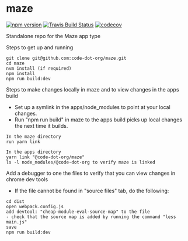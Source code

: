 # maze

[![npm version](https://img.shields.io/npm/v/@code-dot-org/maze.svg)](https://www.npmjs.com/package/@code-dot-org/maze)
[![Travis Build Status](https://img.shields.io/travis/code-dot-org/maze.svg)](https://travis-ci.org/code-dot-org/maze/)
[![codecov](https://codecov.io/gh/code-dot-org/maze/branch/master/graph/badge.svg)](https://codecov.io/gh/code-dot-org/maze)

Standalone repo for the Maze app type

Steps to get up and running
```
git clone git@github.com:code-dot-org/maze.git
cd maze
nvm install (if required)
npm install
npm run build:dev
```

Steps to make changes locally in maze and to view changes in the apps build
- Set up a symlink in the apps/node_modules to point at your local changes.  
- Run "npm run build" in maze to the apps build picks up local changes the next time it builds.
```
In the maze directory
run yarn link

In the apps directory
yarn link "@code-dot-org/maze" 
ls -l node_modules/@code-dot-org to verify maze is linked
```

Add a debugger to one the files to verify that you can view changes in chrome dev tools
- If the file cannot be found in "source files" tab, do the following:
```
cd dist
open webpack.config.js
add devtool: "cheap-module-eval-source-map" to the file
- check that the source map is added by running the command "less main.js"
save
npm run build:dev
```
